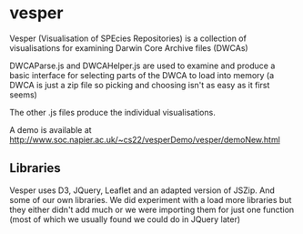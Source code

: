 vesper
======
Vesper (Visualisation of SPEcies Repositories) is a collection of visualisations for examining Darwin Core Archive files (DWCAs)

DWCAParse.js and DWCAHelper.js are used to examine and produce a basic interface for selecting parts of the DWCA to load into memory (a DWCA is just a zip file so picking and choosing isn't as easy as it first seems)

The other .js files produce the individual visualisations.

A demo is available at http://www.soc.napier.ac.uk/~cs22/vesperDemo/vesper/demoNew.html

Libraries
---------
Vesper uses D3, JQuery, Leaflet and an adapted version of JSZip. And some of our own libraries. We did experiment with a load more libraries but they either didn't add much or we were importing them for just one function (most of which we usually found we could do in JQuery later)
